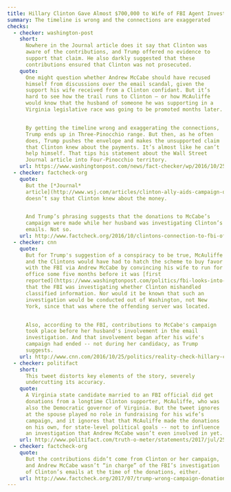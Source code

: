 ```yaml
---
title: Hillary Clinton Gave Almost $700,000 to Wife of FBI Agent Investigating Her
summary: The timeline is wrong and the connections are exaggerated
checks:
  - checker: washington-post
    short:
      Nowhere in the Journal article does it say that Clinton was
      aware of the contributions, and Trump offered no evidence to
      support that claim. He also darkly suggested that these
      contributions ensured that Clinton was not prosecuted.
    quote:
      One might question whether Andrew McCabe should have recused
      himself from discussions over the email scandal, given the
      support his wife received from a Clinton confidant. But it’s
      hard to see how the trail runs to Clinton — or how McAuliffe
      would know that the husband of someone he was supporting in a
      Virginia legislative race was going to be promoted months later.


      By getting the timeline wrong and exaggerating the connections,
      Trump ends up in Three-Pinocchio range. But then, as he often
      does, Trump pushes the envelope and makes the unsupported claim
      that Clinton knew about the payments. It’s almost like he can’t
      help himself. That tips his statement about the Wall Street
      Journal article into Four-Pinocchio territory.
    url: https://www.washingtonpost.com/news/fact-checker/wp/2016/10/25/trumps-mixed-up-version-of-the-latest-hillary-clinton-controversy/
  - checker: factcheck-org
    quote:
      But the [*Journal*
      article](http://www.wsj.com/articles/clinton-ally-aids-campaign-of-fbi-officials-wife-1477266114)
      doesn’t say that Clinton knew about the money.


      And Trump’s phrasing suggests that the donations to McCabe’s
      campaign were made while her husband was investigating Clinton’s
      emails. Not so.
    url: http://www.factcheck.org/2016/10/clintons-connection-to-fbi-official/
  - checker: cnn
    quote:
      But for Trump's suggestion of a conspiracy to be true, McAuliffe
      and the Clintons would have had to hatch the scheme to buy favor
      with the FBI via Andrew McCabe by convincing his wife to run for
      office some five months before it was [first
      reported](https://www.washingtonpost.com/politics/fbi-looks-into-security-of-clintons-private-e-mail-setup/2015/08/04/2bdd85ec-3aae-11e5-8e98-115a3cf7d7ae_story.html?postshare=2371438737933018)
      that the FBI was investigating whether Clinton mishandled
      classified information. Nor would it be known that such an
      investigation would be conducted out of Washington, not New
      York, since that was where the offending server was located.


      Also, according to the FBI, contributions to McCabe's campaign
      took place before her husband's involvement in the email
      investigation. And that involvement began after his wife's
      campaign had ended -- not during her candidacy, as Trump
      suggests.
    url: http://www.cnn.com/2016/10/25/politics/reality-check-hillary-clinton-fbi-investigation/index.html
  - checker: politifact
    short:
      This tweet distorts key elements of the story, severely
      undercutting its accuracy.
    quote:
      A Virginia state candidate married to an FBI official did get
      donations from a longtime Clinton supporter, McAuliffe, who was
      also the Democratic governor of Virginia. But the tweet ignores
      at the spouse played no role in fundraising for his wife’s
      campaign, and it ignores that that McAuliffe made the donations
      on his own, for state-level political goals -- not to influence
      an investigation that Andrew McCabe wasn’t even involved in yet.
    url: http://www.politifact.com/truth-o-meter/statements/2017/jul/25/donald-trump/tweet-donald-trump-revives-charge-improper-ties-be/
  - checker: factcheck-org
    quote:
      But the contributions didn’t come from Clinton or her campaign,
      and Andrew McCabe wasn’t “in charge” of the FBI’s investigation
      of Clinton’s emails at the time of the donations, either.
    url: http://www.factcheck.org/2017/07/trump-wrong-campaign-donations/
---
```

